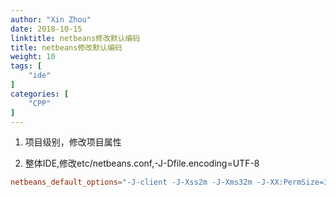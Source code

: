 ```yaml
---
author: "Xin Zhou"
date: 2018-10-15
linktitle: netbeans修改默认编码
title: netbeans修改默认编码
weight: 10
tags: [
    "ide"
]
categories: [
    "CPP"
]
---
```

1. 项目级别，修改项目属性

2. 整体IDE,修改etc/netbeans.conf,-J-Dfile.encoding=UTF-8

```conf
netbeans_default_options="-J-client -J-Xss2m -J-Xms32m -J-XX:PermSize=32m -J-XX:MaxPermSize=200m -J-Dapple.laf.useScreenMenuBar=true -J-Dapple.awt.graphics.UseQuartz=true -J-Dsun.java2d.noddraw=true -J-Dfile.encoding=UTF-8"
```
